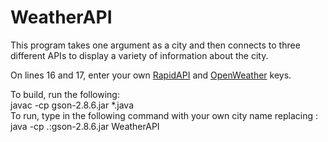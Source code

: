 # WeatherAPI
This program takes one argument as a city and then connects to three different APIs to display a variety of information about the city.

On lines 16 and 17, enter your own [RapidAPI](https://rapidapi.com) and [OpenWeather](http://openweathermap.org) keys.

To build, run the following:\
javac -cp gson-2.8.6.jar *.java\
To run, type in the following command with your own city name replacing <city name>:\
java -cp .:gson-2.8.6.jar WeatherAPI <city name>

